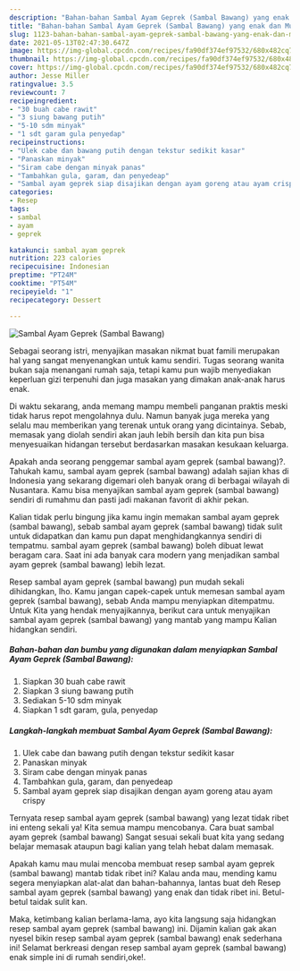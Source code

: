 ```yaml
---
description: "Bahan-bahan Sambal Ayam Geprek (Sambal Bawang) yang enak dan Mudah Dibuat"
title: "Bahan-bahan Sambal Ayam Geprek (Sambal Bawang) yang enak dan Mudah Dibuat"
slug: 1123-bahan-bahan-sambal-ayam-geprek-sambal-bawang-yang-enak-dan-mudah-dibuat
date: 2021-05-13T02:47:30.647Z
image: https://img-global.cpcdn.com/recipes/fa90df374ef97532/680x482cq70/sambal-ayam-geprek-sambal-bawang-foto-resep-utama.jpg
thumbnail: https://img-global.cpcdn.com/recipes/fa90df374ef97532/680x482cq70/sambal-ayam-geprek-sambal-bawang-foto-resep-utama.jpg
cover: https://img-global.cpcdn.com/recipes/fa90df374ef97532/680x482cq70/sambal-ayam-geprek-sambal-bawang-foto-resep-utama.jpg
author: Jesse Miller
ratingvalue: 3.5
reviewcount: 7
recipeingredient:
- "30 buah cabe rawit"
- "3 siung bawang putih"
- "5-10 sdm minyak"
- "1 sdt garam gula penyedap"
recipeinstructions:
- "Ulek cabe dan bawang putih dengan tekstur sedikit kasar"
- "Panaskan minyak"
- "Siram cabe dengan minyak panas"
- "Tambahkan gula, garam, dan penyedeap"
- "Sambal ayam geprek siap disajikan dengan ayam goreng atau ayam crispy"
categories:
- Resep
tags:
- sambal
- ayam
- geprek

katakunci: sambal ayam geprek 
nutrition: 223 calories
recipecuisine: Indonesian
preptime: "PT24M"
cooktime: "PT54M"
recipeyield: "1"
recipecategory: Dessert

---
```



![Sambal Ayam Geprek (Sambal Bawang)](https://img-global.cpcdn.com/recipes/fa90df374ef97532/680x482cq70/sambal-ayam-geprek-sambal-bawang-foto-resep-utama.jpg)

Sebagai seorang istri, menyajikan masakan nikmat buat famili merupakan hal yang sangat menyenangkan untuk kamu sendiri. Tugas seorang  wanita bukan saja menangani rumah saja, tetapi kamu pun wajib menyediakan keperluan gizi terpenuhi dan juga masakan yang dimakan anak-anak harus enak.

Di waktu  sekarang, anda memang mampu membeli panganan praktis meski tidak harus repot mengolahnya dulu. Namun banyak juga mereka yang selalu mau memberikan yang terenak untuk orang yang dicintainya. Sebab, memasak yang diolah sendiri akan jauh lebih bersih dan kita pun bisa menyesuaikan hidangan tersebut berdasarkan masakan kesukaan keluarga. 



Apakah anda seorang penggemar sambal ayam geprek (sambal bawang)?. Tahukah kamu, sambal ayam geprek (sambal bawang) adalah sajian khas di Indonesia yang sekarang digemari oleh banyak orang di berbagai wilayah di Nusantara. Kamu bisa menyajikan sambal ayam geprek (sambal bawang) sendiri di rumahmu dan pasti jadi makanan favorit di akhir pekan.

Kalian tidak perlu bingung jika kamu ingin memakan sambal ayam geprek (sambal bawang), sebab sambal ayam geprek (sambal bawang) tidak sulit untuk didapatkan dan kamu pun dapat menghidangkannya sendiri di tempatmu. sambal ayam geprek (sambal bawang) boleh dibuat lewat beragam cara. Saat ini ada banyak cara modern yang menjadikan sambal ayam geprek (sambal bawang) lebih lezat.

Resep sambal ayam geprek (sambal bawang) pun mudah sekali dihidangkan, lho. Kamu jangan capek-capek untuk memesan sambal ayam geprek (sambal bawang), sebab Anda mampu menyiapkan ditempatmu. Untuk Kita yang hendak menyajikannya, berikut cara untuk menyajikan sambal ayam geprek (sambal bawang) yang mantab yang mampu Kalian hidangkan sendiri.

<!--inarticleads1-->

##### Bahan-bahan dan bumbu yang digunakan dalam menyiapkan Sambal Ayam Geprek (Sambal Bawang):

1. Siapkan 30 buah cabe rawit
1. Siapkan 3 siung bawang putih
1. Sediakan 5-10 sdm minyak
1. Siapkan 1 sdt garam, gula, penyedap




<!--inarticleads2-->

##### Langkah-langkah membuat Sambal Ayam Geprek (Sambal Bawang):

1. Ulek cabe dan bawang putih dengan tekstur sedikit kasar
1. Panaskan minyak
1. Siram cabe dengan minyak panas
1. Tambahkan gula, garam, dan penyedeap
1. Sambal ayam geprek siap disajikan dengan ayam goreng atau ayam crispy




Ternyata resep sambal ayam geprek (sambal bawang) yang lezat tidak ribet ini enteng sekali ya! Kita semua mampu mencobanya. Cara buat sambal ayam geprek (sambal bawang) Sangat sesuai sekali buat kita yang sedang belajar memasak ataupun bagi kalian yang telah hebat dalam memasak.

Apakah kamu mau mulai mencoba membuat resep sambal ayam geprek (sambal bawang) mantab tidak ribet ini? Kalau anda mau, mending kamu segera menyiapkan alat-alat dan bahan-bahannya, lantas buat deh Resep sambal ayam geprek (sambal bawang) yang enak dan tidak ribet ini. Betul-betul taidak sulit kan. 

Maka, ketimbang kalian berlama-lama, ayo kita langsung saja hidangkan resep sambal ayam geprek (sambal bawang) ini. Dijamin kalian gak akan nyesel bikin resep sambal ayam geprek (sambal bawang) enak sederhana ini! Selamat berkreasi dengan resep sambal ayam geprek (sambal bawang) enak simple ini di rumah sendiri,oke!.

